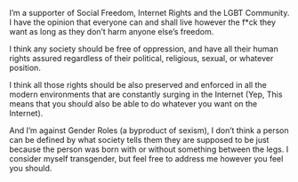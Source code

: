 I’m a supporter of Social Freedom, Internet Rights and the LGBT Community. I have the opinion that everyone can and shall live however the f*ck they want as long as they don’t harm anyone else’s freedom.

I think any society should be free of oppression, and have all their human rights assured regardless of their political, religious, sexual, or whatever position.

I think all those rights should be also preserved and enforced in all the modern environments that are constantly surging in the Internet (Yep, This means that you should also be able to do whatever you want on the Internet).

And I’m against Gender Roles (a byproduct of sexism), I don’t think a person can be defined by what society tells them they are supposed to be just because the person was born with or without something between the legs. I consider myself transgender, but feel free to address me however you feel you should.
